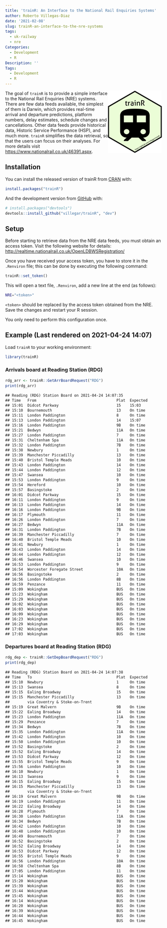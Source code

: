 ```yaml
---
title: 'trainR: An Interface to the National Rail Enquiries Systems'
author: Roberto Villegas-Diaz
date: '2021-02-08'
slug: trainR-an-interface-to-the-nre-systems
tags:
  - uk-railway
  - nre
Categories:
  - Development
  - R
Description: ''
Tags:
  - Development
  - R
---
```


<img src="https://raw.githubusercontent.com/villegar/trainR/main/inst/images/logo.png" alt="logo" align="right" height=200px/>

The goal of `trainR` is to provide a simple interface to the 
National Rail Enquiries (NRE) systems. There are few data feeds 
available, the simplest of them is Darwin, which provides real-time 
arrival and departure predictions, platform numbers, delay estimates, 
schedule changes and cancellations. Other data feeds provide historical 
data, Historic Service Performance (HSP), and much more. `trainR` 
simplifies the data retrieval, so that the users can focus on their 
analyses. For more details visit 
https://www.nationalrail.co.uk/46391.aspx.

## Installation

You can install the released version of trainR from [CRAN](https://CRAN.R-project.org) with:

``` r
install.packages("trainR")
```

And the development version from [GitHub](https://github.com/) with:

``` r
# install.packages("devtools")
devtools::install_github("villegar/trainR", "dev")
```

## Setup
Before starting to retrieve data from the NRE data feeds, you must obtain an access token. 
Visit the following website for details: http://realtime.nationalrail.co.uk/OpenLDBWSRegistration/

Once you have received your access token, you have to store it in the `.Renviron` file; this can be 
done by executing the following command:


```r
trainR::set_token()
```

This will open a text file, `.Renviron`, add a new line at the end (as follows):

```bash
NRE="<token>"
```

`<token>` should be replaced by the access token obtained from the NRE. Save the changes and restart 
your R session.

You only need to perform this configuration once.

## Example (Last rendered on 2021-04-24 14:07)

Load `trainR` to your working environment:

```r
library(trainR)
```

### Arrivals board at Reading Station (RDG)


```r
rdg_arr <- trainR::GetArrBoardRequest("RDG")
print(rdg_arr)
```

```
## Reading (RDG) Station Board on 2021-04-24 14:07:35
## Time   From                                    Plat  Expected
## 15:01  Didcot Parkway                          15    15:03
## 15:10  Bournemouth                             13    On time
## 15:11  London Paddington                       8     On time
## 15:13  London Paddington                       14    15:07
## 15:16  London Paddington                       9B    On time
## 15:21  Bedwyn                                  11A   On time
## 15:27  London Paddington                       7     On time
## 15:31  Cheltenham Spa                          11A   On time
## 15:32  London Paddington                       7B    On time
## 15:38  Newbury                                 1     On time
## 15:39  Manchester Piccadilly                   13    On time
## 15:40  Bristol Temple Meads                    10    On time
## 15:43  London Paddington                       14    On time
## 15:44  London Paddington                       12    On time
## 15:47  Swansea                                 10    On time
## 15:53  London Paddington                       9     On time
## 15:54  Hereford                                10    On time
## 15:57  Basingstoke                             2     On time
## 16:01  Didcot Parkway                          15    On time
## 16:11  London Paddington                       9     On time
## 16:13  London Paddington                       14    On time
## 16:16  London Paddington                       9B    On time
## 16:17  Plymouth                                11    On time
## 16:26  London Paddington                       7     On time
## 16:27  Bedwyn                                  11A   On time
## 16:31  London Paddington                       7B    On time
## 16:39  Manchester Piccadilly                   7     On time
## 16:40  Bristol Temple Meads                    10    On time
## 16:41  Newbury                                 1     On time
## 16:43  London Paddington                       14    On time
## 16:44  London Paddington                       12    On time
## 16:46  Swansea                                 10    On time
## 16:53  London Paddington                       9     On time
## 16:54  Worcester Foregate Street               10A   On time
## 16:56  Basingstoke                             2     On time
## 16:56  London Paddington                       8B    On time
## 16:59  Penzance                                11    On time
## 15:09  Wokingham                               BUS   On time
## 15:23  Wokingham                               BUS   On time
## 15:29  Wokingham                               BUS   On time
## 16:02  Wokingham                               BUS   On time
## 16:03  Wokingham                               BUS   On time
## 16:09  Wokingham                               BUS   On time
## 16:23  Wokingham                               BUS   On time
## 16:29  Wokingham                               BUS   On time
## 17:02  Wokingham                               BUS   On time
## 17:03  Wokingham                               BUS   On time
```

### Departures board at Reading Station (RDG)


```r
rdg_dep <- trainR::GetDepBoardRequest("RDG")
print(rdg_dep)
```

```
## Reading (RDG) Station Board on 2021-04-24 14:07:38
## Time   To                                      Plat  Expected
## 15:10  Newbury                                 1     On time
## 15:13  Swansea                                 8     On time
## 15:15  Ealing Broadway                         15    On time
## 15:15  Manchester Piccadilly                   13    On time
##        via Coventry & Stoke-on-Trent           
## 15:19  Great Malvern                           9B    On time
## 15:22  Ealing Broadway                         14    On time
## 15:23  London Paddington                       11A   On time
## 15:29  Penzance                                7     On time
## 15:34  Bedwyn                                  7B    On time
## 15:35  London Paddington                       11A   On time
## 15:42  London Paddington                       10    On time
## 15:50  London Paddington                       10    On time
## 15:52  Basingstoke                             2     On time
## 15:52  Ealing Broadway                         14    On time
## 15:53  Didcot Parkway                          12    On time
## 15:55  Bristol Temple Meads                    9     On time
## 15:56  London Paddington                       10    On time
## 16:10  Newbury                                 1     On time
## 16:13  Swansea                                 9     On time
## 16:15  Ealing Broadway                         15    On time
## 16:15  Manchester Piccadilly                   13    On time
##        via Coventry & Stoke-on-Trent           
## 16:19  Great Malvern                           9B    On time
## 16:19  London Paddington                       11    On time
## 16:22  Ealing Broadway                         14    On time
## 16:28  Plymouth                                7     On time
## 16:30  London Paddington                       11A   On time
## 16:34  Bedwyn                                  7B    On time
## 16:42  London Paddington                       10    On time
## 16:48  London Paddington                       10    On time
## 16:49  Bournemouth                             7     On time
## 16:52  Basingstoke                             2     On time
## 16:52  Ealing Broadway                         14    On time
## 16:53  Didcot Parkway                          12    On time
## 16:55  Bristol Temple Meads                    9     On time
## 16:56  London Paddington                       10A   On time
## 16:58  Cheltenham Spa                          8B    On time
## 17:05  London Paddington                       11    On time
## 15:14  Wokingham                               BUS   On time
## 15:20  Wokingham                               BUS   On time
## 15:39  Wokingham                               BUS   On time
## 15:44  Wokingham                               BUS   On time
## 15:45  Wokingham                               BUS   On time
## 16:14  Wokingham                               BUS   On time
## 16:20  Wokingham                               BUS   On time
## 16:39  Wokingham                               BUS   On time
## 16:44  Wokingham                               BUS   On time
## 16:45  Wokingham                               BUS   On time
```
